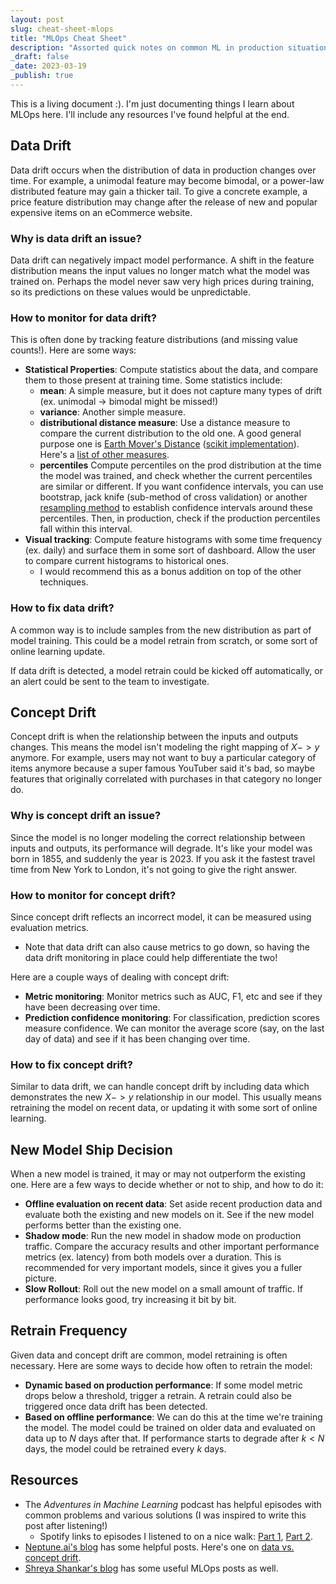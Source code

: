 ```yaml
---
layout: post
slug: cheat-sheet-mlops
title: "MLOps Cheat Sheet"
description: "Assorted quick notes on common ML in production situations."
_draft: false
_date: 2023-03-19
_publish: true
---
```


This is a living document :). I'm just documenting things I learn about MLOps here. I'll include any resources I've found helpful at the end.

## Data Drift
Data drift occurs when the distribution of data in production changes over time. For example, a unimodal feature may become bimodal, or a power-law distributed feature may gain a thicker tail. To give a concrete example, a price feature distribution may change after the release of new and popular expensive items on an eCommerce website.

### Why is data drift an issue?
Data drift can negatively impact model performance. A shift in the feature distribution means the input values no longer match what the model was trained on. Perhaps the model never saw very high prices during training, so its predictions on these values would be unpredictable.

### How to monitor for data drift?
This is often done by tracking feature distributions (and missing value counts!). Here are some ways:
* **Statistical Properties**: Compute statistics about the data, and compare them to those present at training time. Some statistics include:
  * **mean**: A simple measure, but it does not capture many types of drift (ex. unimodal -> bimodal might be missed!)
  * **variance**: Another simple measure.
  * **distributional distance measure**: Use a distance measure to compare the current distribution to the old one. A good general purpose one is [Earth Mover's Distance](https://en.wikipedia.org/wiki/Earth_mover%27s_distance) ([scikit implementation](https://docs.scipy.org/doc/scipy/reference/generated/scipy.stats.wasserstein_distance.html)). Here's a [list of other measures](https://en.wikipedia.org/wiki/Statistical_distance).
  * **percentiles** Compute percentiles on the prod distribution at the time the model was trained, and check whether the current percentiles are similar or different. If you want confidence intervals, you can use bootstrap, jack knife (sub-method of cross validation) or another [resampling method](https://en.wikipedia.org/wiki/Resampling_(statistics)) to establish confidence intervals around these percentiles. Then, in production, check if the production percentiles fall within this interval.
* **Visual tracking**: Compute feature histograms with some time frequency (ex. daily) and surface them in some sort of dashboard. Allow the user to compare current histograms to historical ones.
  * I would recommend this as a bonus addition on top of the other techniques.

### How to fix data drift?
A common way is to include samples from the new distribution as part of model training. This could be a model retrain from scratch, or some sort of online learning update.

If data drift is detected, a model retrain could be kicked off automatically, or an alert could be sent to the team to investigate.

## Concept Drift
Concept drift is when the relationship between the inputs and outputs changes. This means the model isn't modeling the right mapping of $X -> y$ anymore. For example, users may not want to buy a particular category of items anymore because a super famous YouTuber said it's bad, so maybe features that originally correlated with purchases in that category no longer do.

### Why is concept drift an issue?
Since the model is no longer modeling the correct relationship between inputs and outputs, its performance will degrade. It's like your model was born in 1855, and suddenly the year is 2023. If you ask it the fastest travel time from New York to London, it's not going to give the right answer.

### How to monitor for concept drift?
Since concept drift reflects an incorrect model, it can be measured using evaluation metrics.
* Note that data drift can also cause metrics to go down, so having the data drift monitoring in place could help differentiate the two!


Here are a couple ways of dealing with concept drift:
* **Metric monitoring**: Monitor metrics such as AUC, F1, etc and see if they have been decreasing over time.
* **Prediction confidence monitoring**: For classification, prediction scores measure confidence. We can monitor the average score (say, on the last day of data) and see if it has been changing over time.


### How to fix concept drift?
Similar to data drift, we can handle concept drift by including data which demonstrates the new $X -> y$ relationship in our model. This usually means retraining the model on recent data, or updating it with some sort of online learning.

## New Model Ship Decision
When a new model is trained, it may or may not outperform the existing one. Here are a few ways to decide whether or not to ship, and how to do it:
* **Offline evaluation on recent data**: Set aside recent production data and evaluate both the existing and new models on it. See if the new model performs better than the existing one.
* **Shadow mode**: Run the new model in shadow mode on production traffic. Compare the accuracy results and other important performance metrics (ex. latency) from both models over a duration. This is recommended for very important models, since it gives you a fuller picture.
* **Slow Rollout**: Roll out the new model on a small amount of traffic. If performance looks good, try increasing it bit by bit.

## Retrain Frequency
Given data and concept drift are common, model retraining is often necessary. Here are some ways to decide how often to retrain the model:
* **Dynamic based on production performance**: If some model metric drops below a threshold, trigger a retrain. A retrain could also be triggered once data drift has been detected.
* **Based on offline performance**: We can do this at the time we're training the model. The model could be trained on older data and evaluated on data up to $N$ days after that. If performance starts to degrade after $k<N$ days, the model could be retrained every $k$ days.


## Resources
* The *Adventures in Machine Learning* podcast has helpful episodes with common problems and various solutions (I was inspired to write this post after listening!)
  * Spotify links to episodes I listened to on a nice walk: [Part 1](https://open.spotify.com/episode/4uYadREg9IIQUl409bP1Z3?si=wsNs4LIZS2OFrnXIoFemxw&nd=1), [Part 2](https://open.spotify.com/episode/7Fwg0v3HnwCnJYQb13Rn9R?si=E1bdnX_FRReTQNnKcDw0Vg).
* [Neptune.ai's blog](https://neptune.ai/blog/category/mlops) has some helpful posts. Here's one on [data vs. concept drift](https://neptune.ai/blog/concept-drift-best-practices).
* [Shreya Shankar's blog](https://www.shreya-shankar.com/) has some useful MLOps posts as well.
